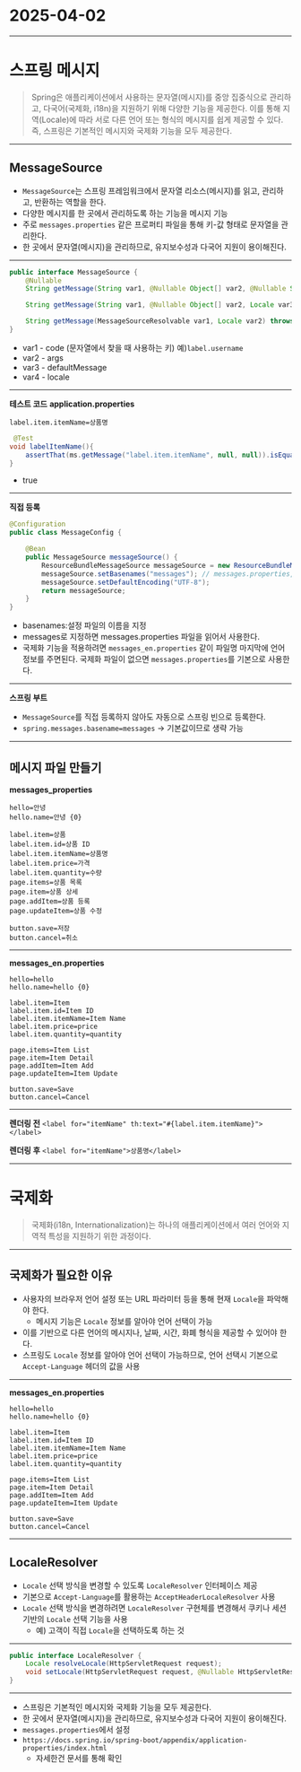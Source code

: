 # 2025-04-02
---

# 스프링 메시지
> Spring은 애플리케이션에서 사용하는 문자열(메시지)를 중앙 집중식으로 관리하고, 다국어(국제화, i18n)을 지원하기 위해
다양한 기능을 제공한다. 이를 통해 지역(Locale)에 따라 서로 다른 언어 또는 형식의 메시지를 쉽게 제공할 수 있다.
즉, 스프링은 기본적인 메시지와 국제화 기능을 모두 제공한다.

---

## MessageSource
- `MessageSource`는 스프링 프레임워크에서 문자열 리소스(메시지)를 읽고, 관리하고, 반환하는 역할을 한다.
- 다양한 메시지를 한 곳에서 관리하도록 하는 기능을 메시지 기능
- 주로 `messages.properties` 같은 프로퍼티 파일을 통해 키-값 형태로 문자열을 관리한다.
- 한 곳에서 문자열(메시지)을 관리하므로, 유지보수성과 다국어 지원이 용이해진다. 

---

```java
public interface MessageSource {
    @Nullable
    String getMessage(String var1, @Nullable Object[] var2, @Nullable String var3, Locale var4);

    String getMessage(String var1, @Nullable Object[] var2, Locale var3) throws NoSuchMessageException;

    String getMessage(MessageSourceResolvable var1, Locale var2) throws NoSuchMessageException;
}
```
- var1 - code (문자열에서 찾을 때 사용하는 키) 예)`label.username`
- var2 - args
- var3 - defaultMessage
- var4 - locale

---

**테스트 코드**
**application.properties**
```text
label.item.itemName=상품명
```

```java
 @Test
void labelItemName(){
    assertThat(ms.getMessage("label.item.itemName", null, null)).isEqualTo("상품명");
}
```
- true

---

**직접 등록**
```java
@Configuration
public class MessageConfig {

    @Bean
    public MessageSource messageSource() {
        ResourceBundleMessageSource messageSource = new ResourceBundleMessageSource();
        messageSource.setBasenames("messages"); // messages.properties, messages_ko.properties...
        messageSource.setDefaultEncoding("UTF-8");
        return messageSource;
    }
}
```
- basenames:설정 파일의 이름을 지정
- messages로 지정하면 messages.properties 파일을 읽어서 사용한다.
- 국제화 기능을 적용하려면 `messages_en.properties` 같이 파일명 마지막에 언어 정보를 주면된다. 국제화 파일이 없으면 `messages.properties`를 기본으로 사용한다.

---
**스프링 부트**
- `MessageSource`를 직접 등록하지 않아도 자동으로 스프링 빈으로 등록한다.
- `spring.messages.basename=messages` -> 기본값이므로 생략 가능

---

## 메시지 파일 만들기
**messages_properties**
```text
hello=안녕
hello.name=안녕 {0}

label.item=상품
label.item.id=상품 ID
label.item.itemName=상품명
label.item.price=가격
label.item.quantity=수량
page.items=상품 목록
page.item=상품 상세
page.addItem=상품 등록
page.updateItem=상품 수정 

button.save=저장
button.cancel=취소
```

---

**messages_en.properties**
```text
hello=hello
hello.name=hello {0}

label.item=Item
label.item.id=Item ID
label.item.itemName=Item Name
label.item.price=price
label.item.quantity=quantity

page.items=Item List
page.item=Item Detail
page.addItem=Item Add
page.updateItem=Item Update

button.save=Save
button.cancel=Cancel
```

---

**렌더링 전**
`<label for="itemName" th:text="#{label.item.itemName}"></label>`

**렌더링 후**
`<label for="itemName">상품명</label>`

---


# 국제화
> 국제화(i18n, Internationalization)는 하나의 애플리케이션에서 여러 언어와 지역적 특성을 지원하기 위한 과정이다.

---
## 국제화가 필요한 이유
- 사용자의 브라우저 언어 설정 또는 URL 파라미터 등을 통해 현재 `Locale`을 파악해야 한다.
  - 메시지 기능은 `Locale` 정보를 알아야 언어 선택이 가능
- 이를 기반으로 다른 언어의 메시지나, 날짜, 시간, 화폐 형식을 제공할 수 있어야 한다.
- 스프링도 `Locale` 정보를 알아야 언어 선택이 가능하므로, 언어 선택시 기본으로 `Accept-Language` 헤더의 값을 사용
---

**messages_en.properties**

```text
hello=hello
hello.name=hello {0}

label.item=Item
label.item.id=Item ID
label.item.itemName=Item Name
label.item.price=price
label.item.quantity=quantity

page.items=Item List
page.item=Item Detail
page.addItem=Item Add
page.updateItem=Item Update

button.save=Save
button.cancel=Cancel
```

---

## LocaleResolver
- `Locale` 선택 방식을 변경할 수 있도록 `LocaleResolver` 인터페이스 제공
- 기본으로 `Accept-Language`를 활용하는 `AcceptHeaderLocaleResolver` 사용
- `Locale` 선택 방식을 변경하려면 `LocaleResolver` 구현체를 변경해서 쿠키나 세션 기반의 `Locale` 선택 기능을 사용
  - 예) 고객이 직접 `Locale`을 선택하도록 하는 것
---

```java
public interface LocaleResolver {
    Locale resolveLocale(HttpServletRequest request);
    void setLocale(HttpServletRequest request, @Nullable HttpServletResponse response, @Nullable Locale locale);
}
```

---

- 스프링은 기본적인 메시지와 국제화 기능을 모두 제공한다.
- 한 곳에서 문자열(메시지)을 관리하므로, 유지보수성과 다국어 지원이 용이해진다.
- `messages.properties`에서 설정
- `https://docs.spring.io/spring-boot/appendix/application-properties/index.html`
  - 자세한건 문서를 통해 확인
